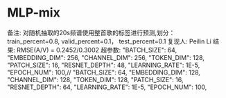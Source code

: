 # MLP-mix

备注: 对随机抽取的20s频谱使用整首歌的标签进行预测,划分：train_percent=0.8, valid_percent=0.1，
test_percent=0.1
复现人: Peilin Li
结果: RMSE(A/V) = 
0.2452/0.3002
超参数: "BATCH_SIZE": 64,
"EMBEDDING_DIM": 256,
"CHANNEL_DIM": 256,
"TOKEN_DIM": 128,
"PATCH_SIZE": 16,
"RESNET_DEPTH": 48,
"LEARNING_RATE": 1E-5,
"EPOCH_NUM": 100,//
"BATCH_SIZE": 64,
"EMBEDDING_DIM": 128,
"CHANNEL_DIM": 128,
"TOKEN_DIM": 128,
"PATCH_SIZE": 16,
"RESNET_DEPTH": 64,
"LEARNING_RATE": 1E-5,
"EPOCH_NUM": 100,